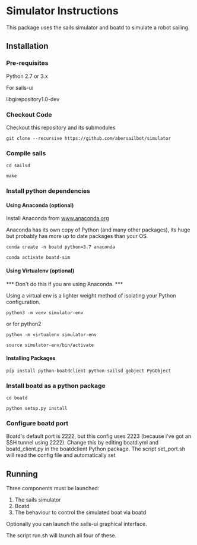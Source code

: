 # Simulator Instructions

This package uses the sails simulator and boatd to simulate a robot sailing. 

## Installation

### Pre-requisites

Python 2.7 or 3.x

For sails-ui 

libgirepository1.0-dev


### Checkout Code

Checkout this repository and its submodules

`git clone --recursive https://github.com/abersailbot/simulator`

### Compile sails

`cd sailsd`

`make`

### Install python dependencies

#### Using Anaconda (optional)

Install Anaconda from www.anaconda.org

Anaconda has its own copy of Python (and many other packages), its huge but probably has more up to date packages than your OS.

`conda create -n boatd python=3.7 anaconda`

`conda activate boatd-sim`

#### Using Virtualenv (optional)

*** Don't do this if you are using Anaconda. ***

Using a virtual env is a lighter weight method of isolating your Python configuration.

`python3 -m venv simulator-env`

or for python2

`python -m virtualenv simulator-env`

`source simulator-env/bin/activate`

#### Installing Packages

```pip install python-boatdclient python-sailsd gobject PyGObject```

### Install boatd as a python package

`cd boatd`

`python setup.py install`

### Configure boatd port

Boatd's default port is 2222, but this config uses 2223 (because i've got an SSH tunnel using 2222).
Change this by editing boatd.yml and boatd_client.py in the boatdclient Python package.
The script set_port.sh will read the config file and automatically set 

## Running

Three components must be launched:

1. The sails simulator
2. Boatd 
3. The behaviour to control the simulated boat via boatd

Optionally you can launch the sails-ui graphical interface.

The script run.sh will launch all four of these.

